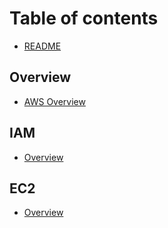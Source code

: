 # Table of contents

* [README](README.md)

## Overview

* [AWS Overview](<README (1).md>)

## IAM

* [Overview](iam/users.md)

## EC2

* [Overview](ec2/overview.md)
